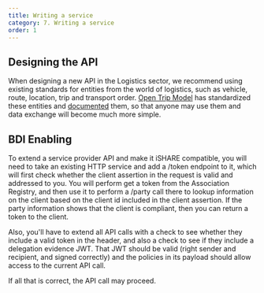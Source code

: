 ```yaml
---
title: Writing a service
category: 7. Writing a service
order: 1
---
```


## Designing the API

When designing a new API in the Logistics sector, we recommend using existing standards for entities from the world of logistics, such as vehicle, route, location, trip and transport order. [Open Trip Model](https://www.sutc.nl/en_US/open-trip-model) has standardized these entities and [documented](https://otm5.opentripmodel.org) them, so that anyone may use them and data exchange will become much more simple.

## BDI Enabling

To extend a service provider API and make it iSHARE compatible, you will need to take an existing HTTP service and add a /token endpoint to it, which will first check whether the client assertion in the request is valid and addressed to you. You will perform get a token from the Association Registry, and then use it to perform a /party call there to lookup information on the client based on the client id included in the client assertion. If the party information shows that the client is compliant, then you can return a token to the client.

Also, you'll have to extend all API calls with a check to see whether they include a valid token in the header, and also a check to see if they include a delegation evidence JWT. That JWT should be valid (right sender and recipient, and signed correctly) and the policies in its payload should allow access to the current API call.

If all that is correct, the API call may proceed.
